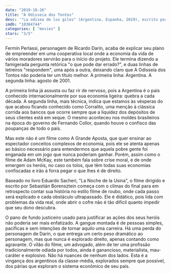```yaml
---
date: "2019-10-26"
title: "A Odisseia dos Tontos"
desc: '"La odisea de los giles" (Argentina, Espanha, 2019), escrito por Sebastián Borensztein baseado no livro de Eduardo Sacheri, dirigido por Sebastián Borensztein, com Ricardo Darín, Luis Brandoni e Chino Darín. Escrito para o CinemAqui na cobertura da #mostrasp.'
imdb: "10384744"
categories: [ "movies" ]
stars: "3/5"
---
```

Fermín Perlassi, personagem de Ricardo Darín, acaba de explicar seu plano de empreender em uma cooperativa local onde a economia da vida de vários moradores servirão para o início do projeto. Ele termina dizendo a famigerada pergunta retórica "o que pode dar errado?", e duas linhas de letreiros "respondem", uma após a outra, deixando claro que A Odisseia dos Tontos não poderia ter um título melhor. A primeira linha: Argentina. A segunda linha: agosto de 2001.

A primeira linha já assusta ou faz rir de nervoso, pois a Argentina é o país conhecido internacionalmente por sua economia ligeira: quebra a cada década. A segunda linha, mais técnica, indica que estamos às vésperas do que acabou ficando conhecido como Corralito, uma menção à clássica corrida aos bancos que ocorre sempre que a liquidez dos depósitos de seus clientes está em xeque. O mesmo aconteceu nos moldes brasileiros na época do governo de Fernando Collor, quando houve o confisco das poupanças de todo o país.

Mas este não é um filme como A Grande Aposta, que quer ensinar ao espectador conceitos complexos de economia, pois ele se atenta apenas ao básico necessário para entendermos que aquela pobre gente foi enganada em um jogo que nunca poderiam ganhar. Porém, assim como o filme de Adam McKay, este também fala sobre crise moral, e de onde emergem os heróis, no caso os tolos, que têm todas suas economias confiscadas e irão à forra pegar o que lhes é de direito.

Baseado no livro Eduardo Sacheri, "La Noche de la Usina", o filme dirigido e escrito por Sebastián Borensztein começa com o clímax do final para em retrospecto contar sua história no estilo filme de roubo, onde cada passo será explicado e cada obstáculo ultrapassado. Ele é didático, pois lida com problemas da vida real, onde abrir o cofre não é tão difícil quanto impedir que seu dono descubra.

O pano de fundo justiceiro usado para justificar as ações dos seus heróis não poderia ser mais enfatizado. A gangue montada é de pessoas simples, pacíficas e sem intenções de tornar aquilo uma carreira. Há uma perda do personagem de Darín, o que entrega um certo peso dramático ao personagem, mas que nunca é explorado direito, apenas contando como agravante. O vilão do filme, um advogado, além de ter uma profissão tradicionalmente odiada por todos, ainda é ganancioso, materialista, mau-caráter e explosivo. Não há nuances de nenhum dos lados. Esta é a vingança dos argentinos da classe-média, explorados sempre que possível, dos párias que exploram o sistema econômico de seu país.
